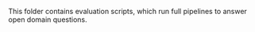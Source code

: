 This folder contains evaluation scripts, which run full pipelines to 
answer open domain questions.
